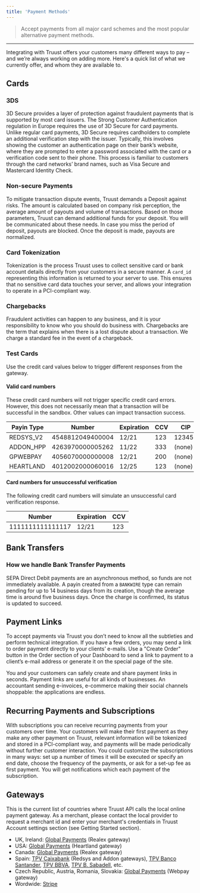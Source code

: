 ```yaml
---
title: 'Payment Methods'
---
```


> Accept payments from all major card schemes and the most popular alternative payment methods.

---

Integrating with Truust offers your customers many different ways to pay – and we’re always working on adding more. Here's a quick list of what we currently offer, and whom they are available to.

## Cards

### 3DS

3D Secure provides a layer of protection against fraudulent payments that is supported by most card issuers. The Strong Customer Authentication regulation in Europe requires the use of 3D Secure for card payments. Unlike regular card payments, 3D Secure requires cardholders to complete an additional verification step with the issuer. Typically, this involves showing the customer an authentication page on their bank’s website, where they are prompted to enter a password associated with the card or a verification code sent to their phone. This process is familiar to customers through the card networks’ brand names, such as Visa Secure and Mastercard Identity Check.

### Non-secure Payments

To mitigate transaction dispute events, Truust demands a Deposit against risks. The amount is calculated based on company risk perception, the average amount of payouts and volume of transactions. Based on those parameters, Truust can demand additional funds for your deposit. You will be communicated about these needs. In case you miss the period of deposit, payouts are blocked. Once the deposit is made, payouts are normalized.

### Card Tokenization

Tokenization is the process Truust uses to collect sensitive card or bank account details directly from your customers in a secure manner. A `card_id` representing this information is returned to your server to use. This ensures that no sensitive card data touches your server, and allows your integration to operate in a PCI-compliant way.

### Chargebacks

Fraudulent activities can happen to any business, and it is your responsibility to know who you should do business with. Chargebacks are the term that explains when there is a lost dispute about a transaction. We charge a standard fee in the event of a chargeback.

### Test Cards

Use the credit card values below to trigger different responses from the gateway.

#### Valid card numbers

These credit card numbers will not trigger specific credit card errors. However, this does not necessarily mean that a transaction will be successful in the sandbox. Other values can impact transaction success.

| Payin Type | Number           | Expiration | CCV | CIP    |
| ---------- | ---------------- | ---------- | --- | ------ |
| REDSYS_V2  | 4548812049400004 | 12/21      | 123 | 123456 |
| ADDON_HPP  | 4263970000005262 | 11/22      | 333 | (none) |
| GPWEBPAY   | 4056070000000008 | 12/21      | 200 | (none) |
| HEARTLAND  | 4012002000060016 | 12/25      | 123 | (none) |

#### Card numbers for unsuccessful verification

The following credit card numbers will simulate an unsuccessful card verification response.

| Number           | Expiration | CCV |
| ---------------- | ---------- | --- |
| 1111111111111117 | 12/21      | 123 |

## Bank Transfers

### How we handle Bank Transfer Payments

SEPA Direct Debit payments are an asynchronous method, so funds are not immediately available. A payin created from a `BANKWIRE` type can remain pending for up to 14 business days from its creation, though the average time is around five business days. Once the charge is confirmed, its status is updated to succeed.

## Payment Links

To accept payments via Truust you don’t need to know all the subtleties and perform technical integration. If you have a few orders, you may send a link to order payment directly to your clients’ e-mails. Use a "Create Order" button in the Order section of your Dashboard to send a link to payment to a client’s e-mail address or generate it on the special page of the site.

You and your customers can safely create and share payment links in seconds. Payment links are useful for all kinds of businesses. An accountant sending e-invoices, e-commerce making their social channels shoppable: the applications are endless.

## Recurring Payments and Subscriptions

With subscriptions you can receive recurring payments from your customers over time. Your customers will make their first payment as they make any other payment on Truust, relevant information will be tokenized and stored in a PCI-compliant way, and payments will be made periodically without further customer interaction. You could customize the subscriptions in many ways: set up a number of times it will be executed or specify an end date, choose the frequency of the payments, or ask for a set-up fee as first payment. You will get notifications which each payment of the subscription.

## Gateways

This is the current list of countries where Truust API calls the local online payment gateway. As a merchant, please contact the local provider to request a merchant id and enter your merchant's credentials in Truust Account settings section (see Getting Started section).

- UK, Ireland: [Global Payments](https://www.globalpaymentsinc.com/en-gb/accept-payments/online) (Realex gateway)
- USA: [Global Payments](https://www.heartlandpaymentsystems.com/products/payment/online-payments) (Heartland gateway)
- Canada: [Global Payments](https://www.globalpaymentsinc.com/en-ca) (Realex gateway)
- Spain: [TPV Caixabank](https://www.comerciaglobalpayments.com/index_es.html) (Redsys and Addon gateways), [TPV Banco Santander](https://www.bancosantander.es/en/empresas/cobros-pagos/cobros/tpv/tpv-virtual), [TPV BBVA](https://www.bbva.es/empresas/productos/tpv/tpv-virtual.html), [TPV B. Sabadell](https://www.bancsabadell.com/cs/Satellite/SabAtl/TPV-Virtual/1191332200922/es/), etc.
- Czech Republic, Austria, Romania, Slovakia: [Global Payments](https://www.globalpaymentsinc.com/en-cz) (Webpay gateway)
- Wordwide: [Stripe](https://stripe.com/)
